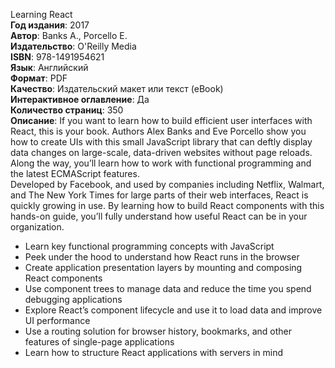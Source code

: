 Learning React  
**Год издания**: 2017  
**Автор**: Banks A., Porcello E.  
**Издательство**: O'Reilly Media  
**ISBN**: 978-1491954621  
**Язык**: Английский  
**Формат**: PDF  
**Качество**: Издательский макет или текст (eBook)  
**Интерактивное оглавление**: Да  
**Количество страниц**: 350  
**Описание**: If you want to learn how to build efficient user interfaces with React, this is your book. Authors Alex Banks and Eve Porcello show you how to create UIs with this small JavaScript library that can deftly display data changes on large-scale, data-driven websites without page reloads. Along the way, you’ll learn how to work with functional programming and the latest ECMAScript features.  
Developed by Facebook, and used by companies including Netflix, Walmart, and The New York Times for large parts of their web interfaces, React is quickly growing in use. By learning how to build React components with this hands-on guide, you’ll fully understand how useful React can be in your organization.  
- Learn key functional programming concepts with JavaScript  
- Peek under the hood to understand how React runs in the browser  
- Create application presentation layers by mounting and composing React components  
- Use component trees to manage data and reduce the time you spend debugging applications  
- Explore React’s component lifecycle and use it to load data and improve UI performance  
- Use a routing solution for browser history, bookmarks, and other features of single-page applications  
- Learn how to structure React applications with servers in mind